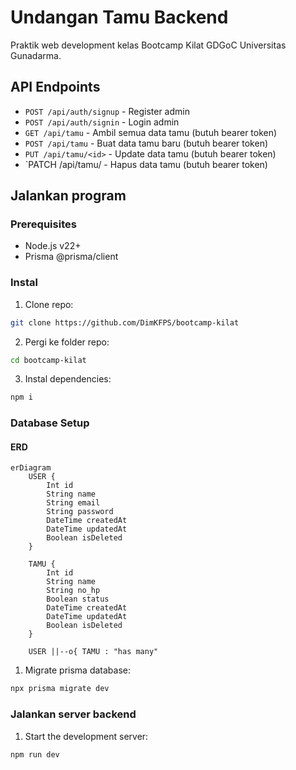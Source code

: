 # Undangan Tamu Backend

Praktik web development kelas Bootcamp Kilat GDGoC Universitas Gunadarma.

## API Endpoints

- `POST /api/auth/signup` - Register admin
- `POST /api/auth/signin` - Login admin
- `GET /api/tamu` - Ambil semua data tamu (butuh bearer token)
- `POST /api/tamu` - Buat data tamu baru (butuh bearer token)
- `PUT /api/tamu/<id>` - Update data tamu (butuh bearer token)
- `PATCH /api/tamu/<id> - Hapus data tamu (butuh bearer token)

## Jalankan program

### Prerequisites

- Node.js v22+
- Prisma @prisma/client

### Instal

1. Clone repo:

```sh
git clone https://github.com/DimKFPS/bootcamp-kilat
```

2. Pergi ke folder repo:

```sh
cd bootcamp-kilat
```

3. Instal dependencies:

```sh
npm i
```

### Database Setup

#### ERD

```mermaid
erDiagram
    USER {
        Int id
        String name
        String email
        String password
        DateTime createdAt
        DateTime updatedAt
        Boolean isDeleted
    }

    TAMU {
        Int id
        String name
        String no_hp
        Boolean status
        DateTime createdAt
        DateTime updatedAt
        Boolean isDeleted
    }

    USER ||--o{ TAMU : "has many"
```

1. Migrate prisma database:

```sh
npx prisma migrate dev
```

### Jalankan server backend

1. Start the development server:

```sh
npm run dev
```
